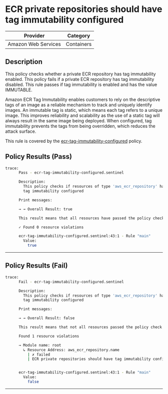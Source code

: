 # ECR private repositories should have tag immutability configured

| Provider            | Category     |
|---------------------|--------------|
| Amazon Web Services | Containers   |

## Description

This policy checks whether a private ECR repository has tag immutability enabled. This policy fails if a private ECR repository has tag immutability disabled. This rule passes if tag immutability is enabled and has the value IMMUTABLE.

Amazon ECR Tag Immutability enables customers to rely on the descriptive tags of an image as a reliable mechanism to track and uniquely identify images. An immutable tag is static, which means each tag refers to a unique image. This improves reliability and scalability as the use of a static tag will always result in the same image being deployed. When configured, tag immutability prevents the tags from being overridden, which reduces the attack surface.

This rule is covered by the [ecr-tag-immutability-configured](https://github.com/hashicorp/policy-library-NIST-Policy-Set-for-AWS-Terraform/blob/main/policies/ecr/ecr-tag-immutability-configured.sentinel) policy.

## Policy Results (Pass)
```bash
trace:
      Pass - ecr-tag-immutability-configured.sentinel

      Description:
        This policy checks if resources of type 'aws_ecr_repository' have
        tag immutability configured

      Print messages:

      → → Overall Result: true

      This result means that all resources have passed the policy check for the policy ecr-tag-immutability-configured.

      ✓ Found 0 resource violations

      ecr-tag-immutability-configured.sentinel:43:1 - Rule "main"
        Value:
          true
```

---

## Policy Results (Fail)
```bash
trace:
      Fail - ecr-tag-immutability-configured.sentinel

      Description:
        This policy checks if resources of type 'aws_ecr_repository' have
        tag immutability configured

      Print messages:

      → → Overall Result: false

      This result means that not all resources passed the policy check and the protected behavior is not allowed for the policy ecr-tag-immutability-configured.

      Found 1 resource violations

      → Module name: root
        ↳ Resource Address: aws_ecr_repository.name
          | ✗ failed
          | ECR private repositories should have tag immutability configured. Refer to https://docs.aws.amazon.com/securityhub/latest/userguide/ecr-controls.html#ecr-2 for more details.


      ecr-tag-immutability-configured.sentinel:43:1 - Rule "main"
        Value:
          false
```

---